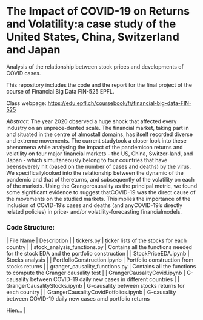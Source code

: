 # The Impact of COVID-19 on Returns and Volatility:a case study of the United States, China, Switzerland and Japan


Analysis of the relationship between stock prices and developments of COVID cases.

This repository includes the code and the report for the final project of the course of Financial Big Data FIN-525 EPFL.

Class webpage: https://edu.epfl.ch/coursebook/fr/financial-big-data-FIN-525

_Abstract_: The year 2020 observed a huge shock that affected every industry on an unprece-dented scale. The financial market, taking part in and situated in the centre of almostall domains, has itself recorded diverse and extreme movements. The current studytook a closer look into these phenomena while analysing the impact of the pandemicon returns and volatility on four major financial markets - the US, China, Switzer-land, and Japan - which simultaneously belong to four countries that have beenseverely hit (based on the number of cases and deaths) by the virus. We specificallylooked into the relationship between the dynamic of the pandemic and that of thereturns, and subsequently of the volatility on each of the markets. Using the Grangercausality as the principal metric, we found some significant evidence to suggest thatCOVID-19 was the direct cause of the movements on the studied markets.  Thisimplies the importance of the inclusion of COVID-19’s cases and deaths (and anyCOVID-19’s directly related policies) in price- and/or volatility-forecasting financialmodels.


### Code Structure:
| File Name | Description |
| tickers.py | ticker lists of the stocks for each country |
| stock_analysis_functions.py | Contains all the functions needed for the stock EDA and the portfolio construction |
| StockPriceEDA.ipynb | Stocks analysis |
| PortfolioConstruction.ipynb | Portfolio construction from stocks returns |
| granger_causality_functions.py  | Contains all the functions to compute the Granger causality test |
| GrangerCausalityCovid.ipynb  | G-causality between COVID-19 daily new cases in different countries  |
| GrangerCausalityStocks.ipynb  | G-causality between stocks returns for each country  |
| GrangerCausalityCovidPotfolios.ipynb  | G-causality between COVID-19 daily new cases amd portfolio returns

Hien...  |
